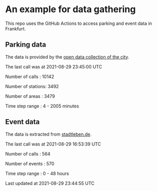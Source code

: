# An example for data gathering

This repo uses the GitHub Actions to access parking and event data in Frankfurt.

## Parking data
The data is provided by the [open data collection of the city](https://www.offenedaten.frankfurt.de/).

The last call was at 2021-08-29 23:45:00 UTC

Number of calls   : 10142

Number of stations:  3492

Number of areas   :  3479

Time step range   :     4 -  2005 minutes


## Event data
The data is extracted from [stadtleben.de](https://stadtleben.de/frankfurt/).

The last call was at 2021-08-29 16:53:39 UTC

Number of calls   : 564

Number of events  : 570

Time step range   :   0 -  48 hours


Last updated at 2021-08-29 23:44:55 UTC
